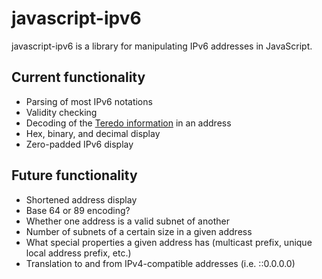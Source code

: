 javascript-ipv6
===============

javascript-ipv6 is a library for manipulating IPv6 addresses in JavaScript.

Current functionality
----------------

- Parsing of most IPv6 notations
- Validity checking
- Decoding of the [Teredo information](http://en.wikipedia.org/wiki/Teredo_tunneling#IPv6_addressing) in an address
- Hex, binary, and decimal display
- Zero-padded IPv6 display

Future functionality
--------------------

- Shortened address display
- Base 64 or 89 encoding?
- Whether one address is a valid subnet of another
- Number of subnets of a certain size in a given address
- What special properties a given address has (multicast prefix, unique local address prefix, etc.)
- Translation to and from IPv4-compatible addresses (i.e. ::0.0.0.0)
